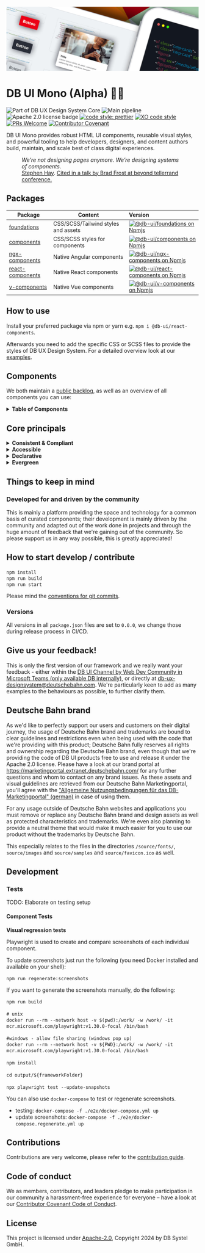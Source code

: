 <!-- markdownlint-configure-file { "MD013": false, "MD041":false } -->
<!-- markdownlint-disable MD033 MD010 -->

<img src="docs/images/header_image_0.guetzli.jpg" alt="" srcset="docs/images/header_image_0.guetzli.2x.jpg 2x, docs/images/header_image_0.guetzli.3x.jpg 3x"> <!-- width="830" height="276" //-->

# DB UI Mono (Alpha) 🚂💖

![Part of DB UX Design System Core](https://img.shields.io/badge/Part%20of-DB%20UX%20Design%20System%20Core-d7dce1.svg)
![Main pipeline](https://github.com/db-ui/mono/actions/workflows/default.yml/badge.svg)
![Apache 2.0 license badge](https://img.shields.io/badge/License-Apache_2.0-blue.svg)
[![code style: prettier](https://img.shields.io/badge/code_style-prettier-ff69b4.svg?style=flat-square)](https://github.com/prettier/prettier)
[![XO code style](https://img.shields.io/badge/code_style-XO-5ed9c7.svg)](https://github.com/xojs/xo)
[![PRs Welcome](https://img.shields.io/badge/PRs-welcome-brightgreen.svg?style=flat-square)](http://makeapullrequest.com)
[![Contributor Covenant](https://img.shields.io/badge/Contributor%20Covenant-2.0-4baaaa.svg)](CODE-OF-CONDUCT.md)

DB UI Mono provides robust HTML UI components, reusable visual styles, and powerful tooling to help developers,
designers, and content authors build, maintain, and scale best of class digital experiences.

<figure>
	<cite>We’re not designing pages anymore. We’re designing systems of components.</cite>
	<figcaption><a href="https://bradfrost.com/blog/post/bdconf-stephen-hay-presents-responsive-design-workflow/" target="_blank" rel="noopener noreferrer">Stephen Hay</a>. <a href="https://vimeo.com/67476280" title="Brad Frosts at beyond tellerrand conference regarding Atomic Design" target="_blank" rel="noopener noreferrer">Cited in a talk by Brad Frost at beyond tellerrand conference.</a></figcaption>
</figure>

## Packages

| Package                                                                     | Content                             | Version                                                                                                                                                                                                                                                                                  |
| --------------------------------------------------------------------------- | ----------------------------------- | :--------------------------------------------------------------------------------------------------------------------------------------------------------------------------------------------------------------------------------------------------------------------------------------- |
| [foundations](https://github.com/db-ui/mono/tree/main/packages/foundations) | CSS/SCSS/Tailwind styles and assets | [![@db-ui/foundations on Npmjs](https://img.shields.io/badge/dynamic/json?url=https%3A%2F%2Fapi.github.com%2Frepos%2Fdb-ui%2Fmono%2Freleases%2Flatest&query=%24.tag_name&label=npm&color=ed1c24 "npm version")](https://npmjs.com/package/@db-ui/foundations "DB UI – on NPM")           |
| [components](https://github.com/db-ui/mono/tree/main/packages/components)   | CSS/SCSS styles for components      | [![@db-ui/components on Npmjs](https://img.shields.io/badge/dynamic/json?url=https%3A%2F%2Fapi.github.com%2Frepos%2Fdb-ui%2Fmono%2Freleases%2Flatest&query=%24.tag_name&label=npm&color=ed1c24 "npm version")](https://npmjs.com/package/@db-ui/components "DB UI – on NPM")             |
| [ngx-components](https://github.com/db-ui/mono/tree/main/output/angular)    | Native Angular components           | [![@db-ui/ngx-components on Npmjs](https://img.shields.io/badge/dynamic/json?url=https%3A%2F%2Fapi.github.com%2Frepos%2Fdb-ui%2Fmono%2Freleases%2Flatest&query=%24.tag_name&label=npm&color=ed1c24 "npm version")](https://npmjs.com/package/@db-ui/ngx-components "DB UI – on NPM")     |
| [react-components](https://github.com/db-ui/mono/tree/main/output/react)    | Native React components             | [![@db-ui/react-components on Npmjs](https://img.shields.io/badge/dynamic/json?url=https%3A%2F%2Fapi.github.com%2Frepos%2Fdb-ui%2Fmono%2Freleases%2Flatest&query=%24.tag_name&label=npm&color=ed1c24 "npm version")](https://npmjs.com/package/@db-ui/react-components "DB UI – on NPM") |
| [v-components](https://github.com/db-ui/mono/tree/main/output/vue/vue3)     | Native Vue components               | [![@db-ui/v-components on Npmjs](https://img.shields.io/badge/dynamic/json?url=https%3A%2F%2Fapi.github.com%2Frepos%2Fdb-ui%2Fmono%2Freleases%2Flatest&query=%24.tag_name&label=npm&color=ed1c24 "npm version")](https://npmjs.com/package/@db-ui/v-components "DB UI – on NPM")         |

## How to use

Install your preferred package via npm or yarn e.g. `npm i @db-ui/react-components`.

Afterwards you need to add the specific CSS or SCSS files to provide the styles of DB UX Design System.
For a detailed overview look at our [examples](https://github.com/db-ui/examples).

## Components

We both maintain a [public backlog](https://github.com/orgs/db-ui/projects/4/views/1), as well as an overview of all components you can use:

<details>
  <summary><strong>Table of Components</strong></summary>

| Name                                                                                           | Category          | Status | Planned for beta |
| ---------------------------------------------------------------------------------------------- | ----------------- | :----: | :--------------: |
| [Accordion](https://db-ui.github.io/mono/review/main/components/accordion/overview)            | 04 - Data-Display | Alpha  |        ✅        |
| [Alert](https://db-ui.github.io/mono/review/main/components/alert/overview)                    | 05 - Feedback     |  Beta  |        ✅        |
| Avatar                                                                                         | 04 - Data-Display |   ❌   |        ❌        |
| Backdrop                                                                                       | 06 - Utility      |   ❌   |        ✅        |
| [Badge](https://db-ui.github.io/mono/review/main/components/badge/overview)                    | 05 - Feedback     | Alpha  |        ✅        |
| Bottom-Navigation                                                                              | 02 - Action       |   ❌   |        ❌        |
| Breadcrumbs                                                                                    | 02 - Action       |   ❌   |        ✅        |
| [Brand](https://db-ui.github.io/mono/review/main/components/brand/overview)                    | 04 - Data-Display |  Beta  |        ✅        |
| [Button](https://db-ui.github.io/mono/review/main/components/button/overview)                  | 02 - Action       | Alpha  |        ✅        |
| Button-Group                                                                                   | 02 - Action       |   ❌   |        ❌        |
| [Card](https://db-ui.github.io/mono/review/main/components/card/overview)                      | 01 - Layout       | Alpha  |        ✅        |
| Carousel                                                                                       | 06 - Utility      |   ❌   |        ❌        |
| [Checkbox](https://db-ui.github.io/mono/review/main/components/checkbox/overview)              | 03 - Data-Input   | Alpha  |        ✅        |
| Combobox                                                                                       | 03 - Data-Input   |   ❌   |        ❌        |
| Container                                                                                      | 01 - Layout       |   ❌   |        ❌        |
| Date-Picker                                                                                    | 03 - Data-Input   |   ❌   |        ❌        |
| [Divider](https://db-ui.github.io/mono/review/main/components/divider/overview)                | 01 - Layout       | Alpha  |        ✅        |
| [Drawer](https://db-ui.github.io/mono/review/main/components/drawer/overview)                  | 01 - Layout       |  Beta  |        ✅        |
| Dropdown                                                                                       | 06 - Utility      |   ❌   |        ✅        |
| Floating-Button                                                                                | 02 - Action       |   ❌   |        ❌        |
| Footer                                                                                         | 01 - Layout       |   ❌   |        ✅        |
| Grid                                                                                           | 01 - Layout       |   ❌   |        ✅        |
| Header                                                                                         | 01 - Layout       |  Beta  |        ✅        |
| [Icons](https://db-ui.github.io/mono/review/main/components/icon/overview)                     | 04 - Data-Display |  Beta  |        ✅        |
| Image                                                                                          | 04 - Data-Display |   ❌   |        ✅        |
| Indicator                                                                                      | 04 - Data-Display |   ❌   |        ❌        |
| [Infotext](https://db-ui.github.io/mono/review/main/components/infotext/overview)              | 04 - Data-Display | Alpha  |        ✅        |
| [Input](https://db-ui.github.io/mono/review/main/components/input/overview)                    | 03 - Data-Input   | Alpha  |        ✅        |
| [Link](https://db-ui.github.io/mono/review/main/components/link/overview)                      | 02 - Action       | Alpha  |        ✅        |
| List-Item                                                                                      | 04 - Data-Display |   ❌   |        ✅        |
| Menu                                                                                           | 02 - Action       |   ❌   |        ✅        |
| Modal                                                                                          | 06 - Utility      |   ❌   |        ✅        |
| [NavigationItem](https://db-ui.github.io/mono/review/main/components/navigation-item/overview) | 05 - Navigation   |  Beta  |        ✅        |
| Notification                                                                                   | 05 - Feedback     |   ❌   |        ✅        |
| Numbers-Field                                                                                  | 03 - Data-Input   |   ❌   |        ❌        |
| Pagination                                                                                     | 02 - Action       |   ❌   |        ❌        |
| Popover                                                                                        | 06 - Utility      |   ❌   |        ❌        |
| Progress                                                                                       | 05 - Feedback     |   ❌   |        ❌        |
| [Radio](https://db-ui.github.io/mono/review/main/components/radio/overview)                    | 03 - Data-Input   | Alpha  |        ✅        |
| Rating                                                                                         | 03 - Data-Input   |   ❌   |        ❌        |
| [Section](https://db-ui.github.io/mono/review/main/components/section/overview)                | 01 - Layout       |  Beta  |        ✅        |
| [Select](https://db-ui.github.io/mono/review/main/components/select/overview)                  | 03 - Data-Input   |  Beta  |        ✅        |
| Skeleton                                                                                       | 05 - Feedback     |   ❌   |        ❌        |
| Slider                                                                                         | 03 - Data-Input   |   ❌   |        ❌        |
| Spinner                                                                                        | 05 - Feedback     |   ❌   |        ❌        |
| Stack/List                                                                                     | 06 - Utility      |   ❌   |        ✅        |
| Stepper                                                                                        | 02 - Action       |   ❌   |        ❌        |
| Switch                                                                                         | 02 - Action       |   ❌   |        ❌        |
| Table                                                                                          | 04 - Data-Display |   ❌   |        ❌        |
| Tabs                                                                                           | 04 - Data-Display | Alpha  |        ❌        |
| [Tag](https://db-ui.github.io/mono/review/main/components/tag/overview)                        | 04 - Data-Display | Alpha  |        ✅        |
| Text                                                                                           | 04 - Data-Display |   ❌   |        ✅        |
| [Textarea](https://db-ui.github.io/mono/review/main/components/textarea/overview)              | 03 - Data-Input   | Alpha  |        ✅        |
| Timeline                                                                                       | 04 - Data-Display |   ❌   |        ❌        |
| Time-Picker                                                                                    | 03 - Data-Input   |   ❌   |        ❌        |
| Toggle-Button                                                                                  | 02 - Action       |   ❌   |        ❌        |
| Tooltip                                                                                        | 04 - Data-Display |   ❌   |        ❌        |
| Tree                                                                                           | 04 - Data-Display |   ❌   |        ❌        |
| Upload                                                                                         | 03 - Data-Input   |   ❌   |        ❌        |

</details>

## Core principals

<details>
  <summary><strong>
	Consistent & Compliant
	</strong></summary>

DB UI Mono is part of [DB UX Design System Core](https://marketingportal.extranet.deutschebahn.com/marketingportal/Design-Anwendungen/DB-UX-Design-System/Design-fuer-Apps-Web/UI-Komponenten),
that are the guidelines for any Personenverkehr Customer and Deutsche Bahn Enterprise website and web applications.

</details>

<details>
  <summary><strong>Accessible</strong></summary>

DB UI Mono leverages semantic HTML, ARIA roles, states and properties to apply our styles wherever possible, thus
enforcing correct, accessible markup. And we're quality checking this in partnership with
the [Team Digital Accessibility](https://db.de/8pei5n).

</details>
<details>
  <summary><strong>Declarative</strong></summary>

DB UI Mono uses declarative selectors instead of visual helpers to ensure our HTML class names and structure are human
read- and understandable, lean, performant and so much easier to update.

</details>
<details>
  <summary><strong>Evergreen</strong></summary>

As [DB UX Design System](https://marketingportal.extranet.deutschebahn.com/marketingportal/Design-Anwendungen/DB-UX-Design-System/Design-fuer-Apps-Web/UI-Komponenten) evolves, so does DB UI
Mono, meaning apps only need to keep their DB UI Mono package updated to ensure the latest look and feel.

</details>

## Things to keep in mind

### Developed for and driven by the community

This is mainly a platform providing the space and technology for a common basis of curated components; their development
is mainly driven by the community and adapted out of the work done in projects and through the huge amount of feedback
that we're gaining out of the community. So please support us in any way possible, this is greatly appreciated!

## How to start develop / contribute

```shell
npm install
npm run build
npm run start
```

Please mind the [conventions for git commits](/docs/conventions.adoc#user-content-git-commits-conventions).

### Versions

All versions in all `package.json` files are set to `0.0.0`, we change those during release process in CI/CD.

<!-- markdownlint-disable MD026 -->

## Give us your feedback!

<!-- markdownlint-disable MD026 -->

<!-- markdownlint-disable MD033 -->

This is only the first version of our framework and we really want your feedback - either within
the <a href="https://db.de/krnm74" target="_blank" rel="noopener noreferrer">DB UI Channel by Web Dev Community in
Microsoft Teams (only available DB internally)</a>, or directly
at [db-ux-designsystem@deutschebahn.com](mailto:db-ux-designsystem@deutschebahn.com). <!-- markdownlint-disable MD033 -->
We're particularly keen to add as many examples to the behaviours as possible, to further clarify them.

## Deutsche Bahn brand

As we'd like to perfectly support our users and customers on their digital journey, the usage of Deutsche Bahn brand and
trademarks are bound to clear guidelines and restrictions even when being used with the code that we're providing with
this product; Deutsche Bahn fully reserves all rights and ownership regarding the Deutsche Bahn brand, even though that
we're providing the code of DB UI products free to use and release it under the Apache 2.0 license.
Please have a look at our brand portal at <https://marketingportal.extranet.deutschebahn.com/> for any further questions
and whom to contact on any brand issues. As these assets and visual guidelines are retrieved from our Deutsche Bahn
Marketingportal, you'll agree with
the ["Allgemeine Nutzungsbedingungen für das DB-Marketingportal" (german)](https://marketingportal.extranet.deutschebahn.com/marketingportal/Nutzungsbedingungen-9702684#)
in case of using them.

For any usage outside of Deutsche Bahn websites and applications you must remove or replace any Deutsche Bahn brand and
design assets as well as protected characteristics and trademarks. We're even also planning to provide a neutral theme
that would make it much easier for you to use our product without the trademarks by Deutsche Bahn.

This especially relates to the files in the directories `/source/fonts/`, `source/images` and `source/samples`
and `source/favicon.ico` as well.

## Development

### Tests

TODO: Elaborate on testing setup

#### Component Tests

**Visual regression tests**

Playwright is used to create and compare screenshots of each individual component.

To update screenshots just run the following (you need Docker installed and available on your shell):

```shell
npm run regenerate:screenshots
```

If you want to generate the screenshots manually, do the following:

```shell
npm run build

# unix
docker run --rm --network host -v $(pwd):/work/ -w /work/ -it mcr.microsoft.com/playwright:v1.30.0-focal /bin/bash

#windows - allow file sharing (windows pop up)
docker run --rm --network host -v ${PWD}:/work/ -w /work/ -it mcr.microsoft.com/playwright:v1.30.0-focal /bin/bash

npm install

cd output/${frameworkFolder}

npx playwright test --update-snapshots
```

You can also use `docker-compose` to test or regenerate screenshots.

-   testing: `docker-compose -f ./e2e/docker-compose.yml up`
-   update screenshots: `docker-compose -f ./e2e/docker-compose.regenerate.yml up`

## Contributions

Contributions are very welcome, please refer to the [contribution guide](https://github.com/db-ui/mono/blob/main/CONTRIBUTING.md).

## Code of conduct

We as members, contributors, and leaders pledge to make participation in our
community a harassment-free experience for everyone – have a look at
our [Contributor Covenant Code of Conduct](https://github.com/db-ui/mono/blob/main/CODE-OF-CONDUCT.md).

## License

This project is licensed under [Apache-2.0](LICENSE), Copyright 2024 by DB Systel GmbH.
